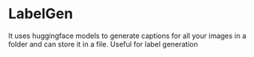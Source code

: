 # LabelGen
It uses huggingface models to generate captions for all your images in a folder and can store it in a file.
Useful for label generation
